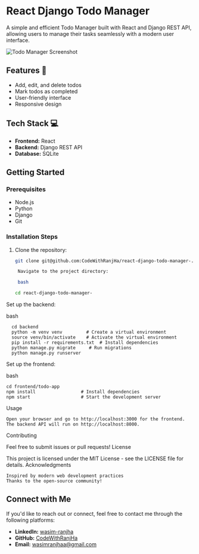 # React Django Todo Manager

A simple and efficient Todo Manager built with React and Django REST API, allowing users to manage their tasks seamlessly with a modern user interface.

![Todo Manager Screenshot](https://github.com/user-attachments/assets/07116aa1-578f-4e39-bf6e-948995c08a8e)

## Features 🚀

- Add, edit, and delete todos
- Mark todos as completed
- User-friendly interface
- Responsive design

## Tech Stack 💻

- **Frontend:** React
- **Backend:** Django REST API
- **Database:** SQLite

## Getting Started

### Prerequisites

- Node.js
- Python
- Django
- Git

### Installation Steps

1. Clone the repository:
   ```bash
   git clone git@github.com:CodeWithRanjHa/react-django-todo-manager-.git

    Navigate to the project directory:

    bash

   cd react-django-todo-manager-

Set up the backend:

bash

      cd backend
      python -m venv venv         # Create a virtual environment
      source venv/bin/activate    # Activate the virtual environment
      pip install -r requirements.txt  # Install dependencies
      python manage.py migrate     # Run migrations
      python manage.py runserver 

Set up the frontend:

bash

    cd frontend/todo-app
    npm install                 # Install dependencies
    npm start                   # Start the development server

Usage

    Open your browser and go to http://localhost:3000 for the frontend.
    The backend API will run on http://localhost:8000.

Contributing

Feel free to submit issues or pull requests!
License

This project is licensed under the MIT License - see the LICENSE file for details.
Acknowledgments

    Inspired by modern web development practices
    Thanks to the open-source community!

## Connect with Me

If you'd like to reach out or connect, feel free to contact me through the following platforms:

- **LinkedIn:** [wasim-ranjha](https://www.linkedin.com/in/wasim-ranjha)
- **GitHub:** [CodeWithRanjHa](https://github.com/CodeWithRanjHa)
- **Email:** [wasimranjhaa@gmail.com](mailto:wasimranjhaa@gmail.com)
